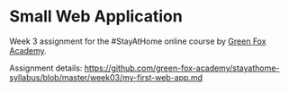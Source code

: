 # Small Web Application

Week 3 assignment for the #StayAtHome online course by [Green Fox Academy](https://www.greenfoxacademy.com).

Assignment details: https://github.com/green-fox-academy/stayathome-syllabus/blob/master/week03/my-first-web-app.md